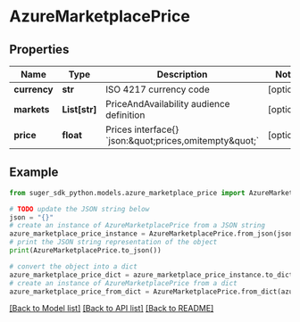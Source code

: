 # AzureMarketplacePrice


## Properties

Name | Type | Description | Notes
------------ | ------------- | ------------- | -------------
**currency** | **str** | ISO 4217 currency code | [optional] 
**markets** | **List[str]** | PriceAndAvailability audience definition | [optional] 
**price** | **float** | Prices   interface{} &#x60;json:\&quot;prices,omitempty\&quot;&#x60; | [optional] 

## Example

```python
from suger_sdk_python.models.azure_marketplace_price import AzureMarketplacePrice

# TODO update the JSON string below
json = "{}"
# create an instance of AzureMarketplacePrice from a JSON string
azure_marketplace_price_instance = AzureMarketplacePrice.from_json(json)
# print the JSON string representation of the object
print(AzureMarketplacePrice.to_json())

# convert the object into a dict
azure_marketplace_price_dict = azure_marketplace_price_instance.to_dict()
# create an instance of AzureMarketplacePrice from a dict
azure_marketplace_price_from_dict = AzureMarketplacePrice.from_dict(azure_marketplace_price_dict)
```
[[Back to Model list]](../README.md#documentation-for-models) [[Back to API list]](../README.md#documentation-for-api-endpoints) [[Back to README]](../README.md)


